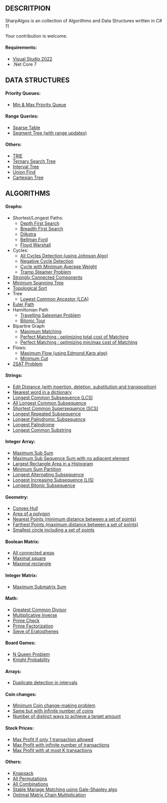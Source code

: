 
## DESCRITPION 

SharpAlgos is an collection of Algorithms and Data Structures written in C# 11

Your contribution is welcome.
 
#### Requirements:
- [Visual Studio 2022](https://visualstudio.microsoft.com/downloads/)
- .Net Core 7
## DATA STRUCTURES

#### Priority Queues:
* [Min & Max Priority Queue](Prod/PriorityQueue.cs)

#### Range Queries:
* [Sparse Table](Prod/RangeQueryUtils.cs)
* [Segment Tree (with range updates)](Prod/RangeQueryUtils.cs)

#### Others:
* [TRIE](Prod/WordDictionaryUtils.cs)
* [Ternary Search Tree](Prod/WordDictionaryUtils.cs)
* [Interval Tree](Prod/IntervalUtils.cs)
* [Union Find](Prod/UnionFind.cs)
* [Cartesian Tree](Prod/RangeQueryUtils.cs)



## ALGORITHMS

#### Graphs:
  * Shortest/Longest Paths:
    + [Depth First Search](Prod/GraphUtils.cs)
    + [Breadth First Search](Prod/GraphUtils.cs)
    + [Dijkstra](Prod/GraphUtils.cs)
    + [Bellman Ford](Prod/GraphUtils.cs)
    + [Floyd Warshall](Prod/GraphUtils.cs)
  * Cycles:
    + [All Cycles Detection (using Johnson Algo)](Prod/GraphUtils.cs)
    + [Negative Cycle Detection](Prod/GraphUtils.cs)
    + [Cycle with Minimum Average Weight](Prod/GraphUtils.cs)
    + [Tramp Steamer Problem](Prod/GraphUtils.cs)
  * [Strongly Connected Components](Prod/GraphUtils.cs)
  * [Minimum Spanning Tree](Prod/GraphUtils.cs)
  * [Topological Sort](Prod/GraphUtils.cs)
  * Tree
    + [Lowest Common Ancestor (LCA)](Prod/RangeQueryUtils.cs)
  * [Euler Path](Prod/GraphUtils.cs)
  * Hamiltonian Path
    + [Travelling Salesman Problem](Prod/GraphUtils.cs)
    + [Bitonic Tour](Prod/GraphUtils.cs)
  * Bipartire Graph
    + [Maximum Matching](Prod/GraphUtils.cs)
    + [Perfect Matching : optimizing total cost of Matching](Prod/GraphUtils.cs)
    + [Perfect Matching : optimizing min/max cost of Matching](Prod/GraphUtils.cs)
  * Flows:
    + [Maximum Flow (using Edmond Karp algo)](Prod/GraphUtils.cs)
    + [Minimum Cut](Prod/GraphUtils.cs)
  * [2SAT Problem](Prod/GraphUtils.cs)
  
#### Strings:
  * [Edit Distance (with insertion, deletion, substitution and transposition)](Prod/TwoStringsUtils.cs)
  * [Nearest word in a dictionary](Prod/WordDictionaryUtils.cs)
  * [Longest Common Subsequence (LCS)](Prod/TwoStringsUtils.cs)
  * [All Longest Common Subsequence](Prod/TwoStringsUtils.cs)
  * [Shortest Common Supersequence (SCS)](Prod/TwoStringsUtils.cs)
  * [Longest Repeated Subsequence](Prod/SingleStringUtils.cs)
  * [Longest Palindromic Subsequence](Prod/SingleStringUtils.cs)
  * [Longest Palindrome](Prod/SingleStringUtils.cs)
  * [Longest Common Substring](Prod/TwoStringsUtils.cs)

#### Integer Array:
  * [Maximum Sub Sum](Prod/IntListUtils.cs)
  * [Maximum Sub Sequence Sum with no adjacent element](Prod/IntListUtils.cs)
  * [Largest Rectangle Area in a Histogram](Prod/IntListUtils.cs)
  * [Minimum Sum Partition](Prod/IntListUtils.cs)
  * [Longest Alternating Subsequence](Prod/IntListUtils.cs)
  * [Longest Increasing Subsequence (LIS)](Prod/IntListUtils.cs)
  * [Longest Bitonic Subsequence](Prod/IntListUtils.cs)

#### Geometry:
  * [Convex Hull](Prod/GeometryUtils.cs)
  * [Area of a polygon](Prod/GeometryUtils.cs)
  * [Nearest Points (minimum distance between a set of points)](Prod/GeometryUtils.cs)
  * [Farthest Points (maximum distance between a set of points)](Prod/GeometryUtils.cs)
  * [Smallest circle including a set of points](Prod/GeometryUtils.cs)

#### Boolean Matrix:
  * [All connected areas](Prod/BoolMatrixUtils.cs)
  * [Maximal square](Prod/BoolMatrixUtils.cs)
  * [Maximal rectangle](Prod/BoolMatrixUtils.cs)

#### Integer Matrix:
  * [Maximum Submatrix Sum](Prod/IntMatrixUtils.cs)
    
#### Math:
  * [Greatest Common Divisor](Prod/MathUtils.cs)
  * [Multiplicative Inverse](Prod/MathUtils.cs)
  * [Prime Check](Prod/MathUtils.cs)
  * [Prime Factorization](Prod/MathUtils.cs)
  * [Sieve of Eratosthenes](Prod/MathUtils.cs)

#### Board Games:
  * [N Queen Problem](Prod/BoardUtils.cs)
  * [Knight Probability](Prod/BoardUtils.cs)

#### Arrays:
  * [Duplicate detection in intervals](Prod/SingleArrayUtils.cs)
  
#### Coin changes:
  * [Minimum Coin change-making problem](Prod/CoinsUtils.cs)
  * [Same but with infinite number of coins](Prod/CoinsUtils.cs)
  * [Number of distinct ways to achieve a target amount](Prod/CoinsUtils.cs)

#### Stock Prices:
  * [Max Profit if only 1 transaction allowed](Prod/StockUtils.cs)
  * [Max Profit with infinite number of transactions](Prod/StockUtils.cs)
  * [Max Profit with at most K transactions](Prod/StockUtils.cs)

#### Others:
  * [Knapsack](Prod/Utils.cs)
  * [All Permutations](Prod/Utils.cs)
  * [All Combinations](Prod/Utils.cs)
  * [Stable Mariage Matching using Gale-Shapley algo](Prod/Utils.cs)
  * [Optimal Matrix Chain Multiplication](Prod/Utils.cs)
